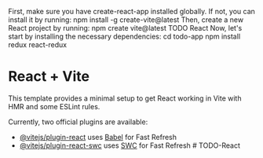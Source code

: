 First, make sure you have create-react-app installed globally. If not, you can install it by running:
npm install -g create-vite@latest 
Then, create a new React project by running:
npm create vite@latest TODO React
Now, let's start by installing the necessary dependencies:
cd todo-app
npm install redux react-redux







# React + Vite

This template provides a minimal setup to get React working in Vite with HMR and some ESLint rules.

Currently, two official plugins are available:

- [@vitejs/plugin-react](https://github.com/vitejs/vite-plugin-react/blob/main/packages/plugin-react/README.md) uses [Babel](https://babeljs.io/) for Fast Refresh
- [@vitejs/plugin-react-swc](https://github.com/vitejs/vite-plugin-react-swc) uses [SWC](https://swc.rs/) for Fast Refresh
#   T O D O - R e a c t 
 
 
